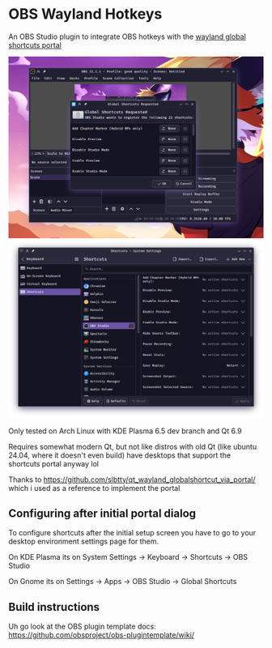 # OBS Wayland Hotkeys

An OBS Studio plugin to integrate OBS hotkeys with the [wayland global shortcuts portal](https://flatpak.github.io/xdg-desktop-portal/docs/doc-org.freedesktop.portal.GlobalShortcuts.html)

<img src="screenshots/1.png" alt="OBS Open with the KDE Plasma shortcuts portal dialog asking to register the shortcuts">
<img src="screenshots/2.png" alt="OBS Shortcuts on KDE Plasma system settings Shortcuts page">

Only tested on Arch Linux with KDE Plasma 6.5 dev branch and Qt 6.9

Requires somewhat modern Qt, but not like distros with old Qt (like ubuntu 24.04, where it doesn't even build) have desktops that support the  shortcuts portal anyway lol

Thanks to https://github.com/slbtty/qt_wayland_globalshortcut_via_portal/ which i used as a reference to implement the portal

## Configuring after initial portal dialog

To configure shortcuts after the initial setup screen you have to go to your desktop environment settings page for them.

On KDE Plasma its on System Settings -> Keyboard -> Shortcuts -> OBS Studio

On Gnome its on Settings -> Apps -> OBS Studio -> Global Shortcuts


## Build instructions

Uh go look at the OBS plugin template docs:
https://github.com/obsproject/obs-plugintemplate/wiki/


